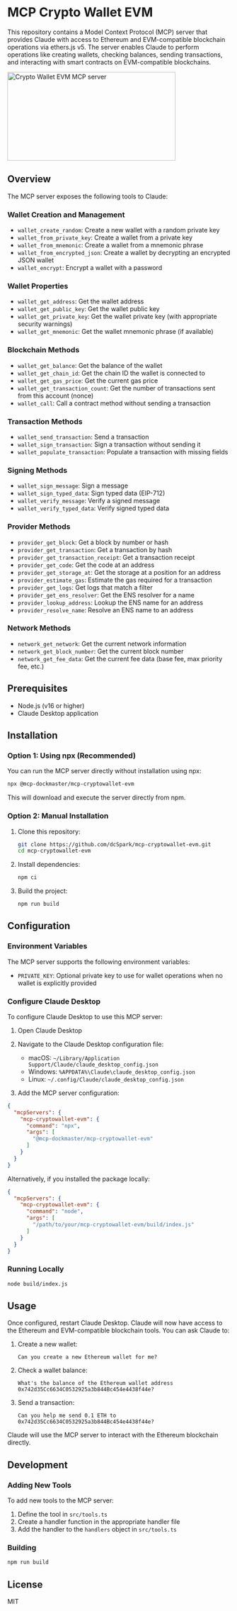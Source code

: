 # MCP Crypto Wallet EVM

This repository contains a Model Context Protocol (MCP) server that provides Claude with access to Ethereum and EVM-compatible blockchain operations via ethers.js v5. The server enables Claude to perform operations like creating wallets, checking balances, sending transactions, and interacting with smart contracts on EVM-compatible blockchains.

<a href="https://glama.ai/mcp/servers/@dcSpark/mcp-cryptowallet-evm">
  <img width="380" height="200" src="https://glama.ai/mcp/servers/@dcSpark/mcp-cryptowallet-evm/badge" alt="Crypto Wallet EVM MCP server" />
</a>

## Overview

The MCP server exposes the following tools to Claude:

### Wallet Creation and Management
- `wallet_create_random`: Create a new wallet with a random private key
- `wallet_from_private_key`: Create a wallet from a private key
- `wallet_from_mnemonic`: Create a wallet from a mnemonic phrase
- `wallet_from_encrypted_json`: Create a wallet by decrypting an encrypted JSON wallet
- `wallet_encrypt`: Encrypt a wallet with a password

### Wallet Properties
- `wallet_get_address`: Get the wallet address
- `wallet_get_public_key`: Get the wallet public key
- `wallet_get_private_key`: Get the wallet private key (with appropriate security warnings)
- `wallet_get_mnemonic`: Get the wallet mnemonic phrase (if available)

### Blockchain Methods
- `wallet_get_balance`: Get the balance of the wallet
- `wallet_get_chain_id`: Get the chain ID the wallet is connected to
- `wallet_get_gas_price`: Get the current gas price
- `wallet_get_transaction_count`: Get the number of transactions sent from this account (nonce)
- `wallet_call`: Call a contract method without sending a transaction

### Transaction Methods
- `wallet_send_transaction`: Send a transaction
- `wallet_sign_transaction`: Sign a transaction without sending it
- `wallet_populate_transaction`: Populate a transaction with missing fields

### Signing Methods
- `wallet_sign_message`: Sign a message
- `wallet_sign_typed_data`: Sign typed data (EIP-712)
- `wallet_verify_message`: Verify a signed message
- `wallet_verify_typed_data`: Verify signed typed data

### Provider Methods
- `provider_get_block`: Get a block by number or hash
- `provider_get_transaction`: Get a transaction by hash
- `provider_get_transaction_receipt`: Get a transaction receipt
- `provider_get_code`: Get the code at an address
- `provider_get_storage_at`: Get the storage at a position for an address
- `provider_estimate_gas`: Estimate the gas required for a transaction
- `provider_get_logs`: Get logs that match a filter
- `provider_get_ens_resolver`: Get the ENS resolver for a name
- `provider_lookup_address`: Lookup the ENS name for an address
- `provider_resolve_name`: Resolve an ENS name to an address

### Network Methods
- `network_get_network`: Get the current network information
- `network_get_block_number`: Get the current block number
- `network_get_fee_data`: Get the current fee data (base fee, max priority fee, etc.)

## Prerequisites

- Node.js (v16 or higher)
- Claude Desktop application

## Installation

### Option 1: Using npx (Recommended)

You can run the MCP server directly without installation using npx:

```bash
npx @mcp-dockmaster/mcp-cryptowallet-evm
```

This will download and execute the server directly from npm.

### Option 2: Manual Installation

1. Clone this repository:
   ```bash
   git clone https://github.com/dcSpark/mcp-cryptowallet-evm.git
   cd mcp-cryptowallet-evm
   ```

2. Install dependencies:
   ```bash
   npm ci
   ```

3. Build the project:
   ```bash
   npm run build
   ```

## Configuration

### Environment Variables

The MCP server supports the following environment variables:

- `PRIVATE_KEY`: Optional private key to use for wallet operations when no wallet is explicitly provided

### Configure Claude Desktop

To configure Claude Desktop to use this MCP server:

1. Open Claude Desktop
2. Navigate to the Claude Desktop configuration file:
   - macOS: `~/Library/Application Support/Claude/claude_desktop_config.json`
   - Windows: `%APPDATA%\Claude\claude_desktop_config.json`
   - Linux: `~/.config/Claude/claude_desktop_config.json`

3. Add the MCP server configuration:

```json
{
  "mcpServers": {
    "mcp-cryptowallet-evm": {
      "command": "npx",
      "args": [
        "@mcp-dockmaster/mcp-cryptowallet-evm"
      ]
    }
  }
}
```

Alternatively, if you installed the package locally:

```json
{
  "mcpServers": {
    "mcp-cryptowallet-evm": {
      "command": "node",
      "args": [
        "/path/to/your/mcp-cryptowallet-evm/build/index.js"
      ]
    }
  }
}
```

### Running Locally

```bash
node build/index.js
```

## Usage

Once configured, restart Claude Desktop. Claude will now have access to the Ethereum and EVM-compatible blockchain tools. You can ask Claude to:

1. Create a new wallet:
   ```
   Can you create a new Ethereum wallet for me?
   ```

2. Check a wallet balance:
   ```
   What's the balance of the Ethereum wallet address 0x742d35Cc6634C0532925a3b844Bc454e4438f44e?
   ```

3. Send a transaction:
   ```
   Can you help me send 0.1 ETH to 0x742d35Cc6634C0532925a3b844Bc454e4438f44e?
   ```

Claude will use the MCP server to interact with the Ethereum blockchain directly.

## Development

### Adding New Tools

To add new tools to the MCP server:

1. Define the tool in `src/tools.ts`
2. Create a handler function in the appropriate handler file
3. Add the handler to the `handlers` object in `src/tools.ts`

### Building

```bash
npm run build
```

## License

MIT